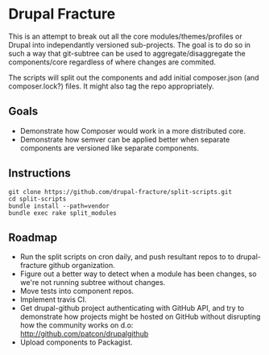 Drupal Fracture
===============

This is an attempt to break out all the core modules/themes/profiles or
Drupal into independantly versioned sub-projects. The goal is to do so
in such a way that git-subtree can be used to aggregate/disaggregate the
components/core regardless of where changes are commited.

The scripts will split out the components and add initial composer.json
(and composer.lock?) files. It might also tag the repo appropriately.

Goals
-----

- Demonstrate how Composer would work in a more distributed core.
- Demonstrate how semver can be applied better when separate components
are versioned like separate components.

Instructions
------------

    git clone https://github.com/drupal-fracture/split-scripts.git
    cd split-scripts
    bundle install --path=vendor
    bundle exec rake split_modules

Roadmap
-------

- Run the split scripts on cron daily, and push resultant repos to to
drupal-fracture github organization.
- Figure out a better way to detect when a module has been changes, so
we're not running subtree without changes.
- Move tests into component repos.
- Implement travis CI.
- Get drupal-github project authenticating with GitHub API, and try to
demonstrate how projects might be hosted on GitHub without disrupting
how the community works on d.o:
http://github.com/patcon/drupalgithub
- Upload components to Packagist.
